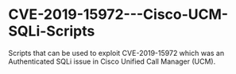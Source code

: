 # CVE-2019-15972---Cisco-UCM-SQLi-Scripts
Scripts that can be used to exploit CVE-2019-15972 which was an Authenticated SQLi issue in Cisco Unified Call Manager (UCM).

